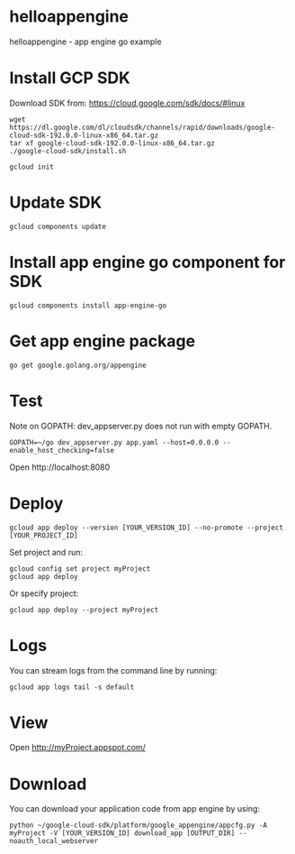 # helloappengine
helloappengine - app engine go example

Install GCP SDK
===============

Download SDK from: https://cloud.google.com/sdk/docs/#linux

    wget https://dl.google.com/dl/cloudsdk/channels/rapid/downloads/google-cloud-sdk-192.0.0-linux-x86_64.tar.gz
    tar xf google-cloud-sdk-192.0.0-linux-x86_64.tar.gz
    ./google-cloud-sdk/install.sh

    gcloud init

Update SDK
==========

    gcloud components update

Install app engine go component for SDK
=======================================

    gcloud components install app-engine-go

Get app engine package
======================

    go get google.golang.org/appengine

Test
====

Note on GOPATH: dev_appserver.py does not run with empty GOPATH.

    GOPATH=~/go dev_appserver.py app.yaml --host=0.0.0.0 --enable_host_checking=false

Open http://localhost:8080

Deploy
======

    gcloud app deploy --version [YOUR_VERSION_ID] --no-promote --project [YOUR_PROJECT_ID]

Set project and run:

    gcloud config set project myProject
    gcloud app deploy

Or specify project:

    gcloud app deploy --project myProject

Logs
====

You can stream logs from the command line by running:

    gcloud app logs tail -s default

View
====

Open http://myProject.appspot.com/

Download
========

You can download your application code from app engine by using:

    python ~/google-cloud-sdk/platform/google_appengine/appcfg.py -A myProject -V [YOUR_VERSION_ID] download_app [OUTPUT_DIR] --noauth_local_webserver

